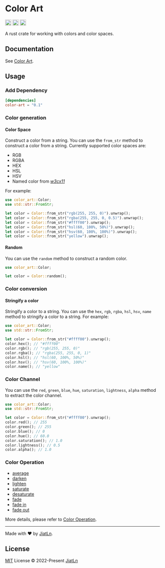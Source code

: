 # Color Art

[<img alt="github" src="https://img.shields.io/badge/github-JiatLn/color_art-8da0cb?style=for-the-badge&labelColor=555555&logo=github" height="20">](https://github.com/JiatLn/color-art)
[<img alt="crates.io" src="https://img.shields.io/crates/v/color_art.svg?style=for-the-badge&color=fc8d62&logo=rust" height="20">](https://crates.io/crates/color-art)
[<img alt="docs.rs" src="https://img.shields.io/badge/docs.rs-color_art-66c2a5?style=for-the-badge&labelColor=555555&logo=docs.rs" height="20">](https://docs.rs/color_art)


A rust crate for working with colors and color spaces.

## Documentation

See [Color Art](https://docs.rs/color-art).


## Usage

### Add Dependency

```toml
[dependencies]
color-art = "0.1"
```

### Color generation

#### Color Space

Construct a color from a string. You can use the `from_str` method to construct a color from a string. Currently supported color spaces are:

- RGB
- RGBA
- HEX
- HSL
- HSV
- Named color from [*w3cx11*](http://www.w3.org/TR/css3-color/#svg-color)

For example:

```rust
use color_art::Color;
use std::str::FromStr;

let color = Color::from_str("rgb(255, 255, 0)").unwrap();
let color = Color::from_str("rgba(255, 255, 0, 0.5)").unwrap();
let color = Color::from_str("#ffff00").unwrap();
let color = Color::from_str("hsl(60, 100%, 50%)").unwrap();
let color = Color::from_str("hsv(60, 100%, 100%)").unwrap();
let color = Color::from_str("yellow").unwrap();
```

#### Random

You can use the `random` method to construct a random color.

```rust
use color_art::Color;

let color = Color::random();
```

### Color conversion

#### Stringify a color

Stringify a color to a string. You can use the `hex`, `rgb`, `rgba`, `hsl`, `hsv`, `name` method to stringify a color to a string. For example:

```rust
use color_art::Color;
use std::str::FromStr;

let color = Color::from_str("#ffff00").unwrap();
color.hex(); // "#ffff00"
color.rgb(); // "rgb(255, 255, 0)"
color.rgba(); // "rgba(255, 255, 0, 1)"
color.hsl(); // "hsl(60, 100%, 50%)"
color.hsv(); // "hsv(60, 100%, 100%)"
color.name(); // "yellow"
```

### Color Channel

You can use the `red`, `green`, `blue`, `hue`, `saturation`, `lightness`, `alpha` method to extract the color channel.

```rust
use color_art::Color;
use std::str::FromStr;

let color = Color::from_str("#ffff00").unwrap();
color.red(); // 255
color.green(); // 255
color.blue(); // 0
color.hue(); // 60.0
color.saturation(); // 1.0
color.lightness(); // 0.5
color.alpha(); // 1.0
```

### Color Operation

- [average](./docs/color_operation.md#average)
- [darken](./docs/color_operation.md#darken)
- [lighten](./docs/color_operation.md#lighten)
- [saturate](./docs/color_operation.md#saturate)
- [desaturate](./docs/color_operation.md#desaturate)
- [fade](./docs/color_operation.md#fade)
- [fade in](./docs/color_operation.md#fade-in)
- [fade out](./docs/color_operation.md#fade-out)

More details, please refer to [Color Operation](./docs/color_operation.md).

---


Made with ❤️ by [JiatLn](https://github.com/JiatLn).

## License

[MIT](./LICENSE) License © 2022-Present [JiatLn](https://github.com/JiatLn)
